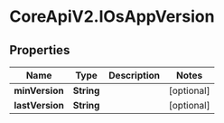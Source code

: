 # CoreApiV2.IOsAppVersion

## Properties
Name | Type | Description | Notes
------------ | ------------- | ------------- | -------------
**minVersion** | **String** |  | [optional] 
**lastVersion** | **String** |  | [optional] 


